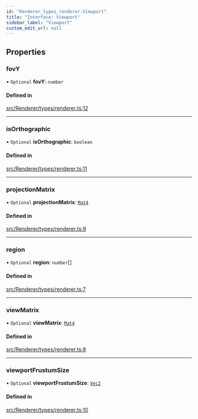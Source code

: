 ```yaml
---
id: "Renderer_types_renderer.Viewport"
title: "Interface: Viewport"
sidebar_label: "Viewport"
custom_edit_url: null
---
```




## Properties

### fovY

• `Optional` **fovY**: `number`

#### Defined in

[src/Renderer/types/renderer.ts:12](https://github.com/ZeaInc/zea-engine/blob/bfc726cd6/src/Renderer/types/renderer.ts#L12)

___

### isOrthographic

• `Optional` **isOrthographic**: `boolean`

#### Defined in

[src/Renderer/types/renderer.ts:11](https://github.com/ZeaInc/zea-engine/blob/bfc726cd6/src/Renderer/types/renderer.ts#L11)

___

### projectionMatrix

• `Optional` **projectionMatrix**: [`Mat4`](../../Math/Math_Mat4.Mat4)

#### Defined in

[src/Renderer/types/renderer.ts:9](https://github.com/ZeaInc/zea-engine/blob/bfc726cd6/src/Renderer/types/renderer.ts#L9)

___

### region

• `Optional` **region**: `number`[]

#### Defined in

[src/Renderer/types/renderer.ts:7](https://github.com/ZeaInc/zea-engine/blob/bfc726cd6/src/Renderer/types/renderer.ts#L7)

___

### viewMatrix

• `Optional` **viewMatrix**: [`Mat4`](../../Math/Math_Mat4.Mat4)

#### Defined in

[src/Renderer/types/renderer.ts:8](https://github.com/ZeaInc/zea-engine/blob/bfc726cd6/src/Renderer/types/renderer.ts#L8)

___

### viewportFrustumSize

• `Optional` **viewportFrustumSize**: [`Vec2`](../../Math/Math_Vec2.Vec2)

#### Defined in

[src/Renderer/types/renderer.ts:10](https://github.com/ZeaInc/zea-engine/blob/bfc726cd6/src/Renderer/types/renderer.ts#L10)

